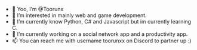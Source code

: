 - 👋 Yoo, I’m @Toorunx
- 👀 I’m interested in mainly web and game development.
- 🌱 I’m currently know Python, C# and Javascript but im currently learning C.
- 💞️ I’m currently working on a social network app and a productivity app.
- 📫 You can reach me with username toorunxx on Discord to partner up :)

<!---
Toorunx/Toorunx is a ✨ special ✨ repository because its `README.md` (this file) appears on your GitHub profile.
You can click the Preview link to take a look at your changes.
--->
